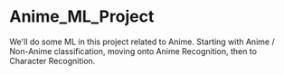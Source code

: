# Anime_ML_Project
We'll do some ML in this project related to Anime. Starting with Anime / Non-Anime classification, moving onto Anime Recognition, then to Character Recognition.
